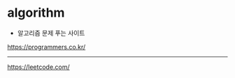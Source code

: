 # algorithm

- 알고리즘 문제 푸는 사이트

<a href="https://programmers.co.kr/">https://programmers.co.kr/</a> <hr>
<a href="https://leetcode.com/">https://leetcode.com/</a>
